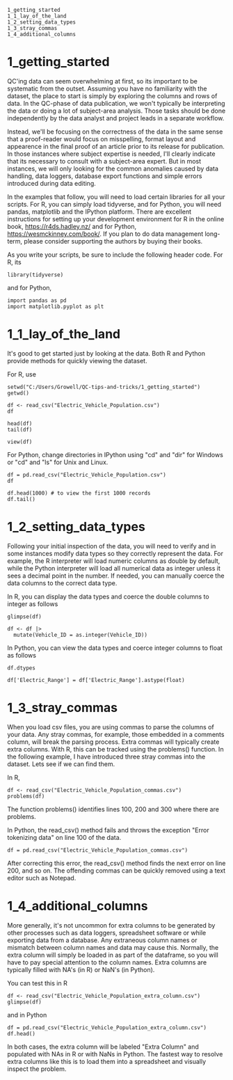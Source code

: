 
    1_getting_started
    1_1_lay_of_the_land
    1_2_setting_data_types
    1_3_stray_commas
    1_4_additional_columns
	
	
# 1_getting_started

QC'ing data can seem overwhelming at first, so its important to be systematic from the outset. Assuming you have no familiarity with the dataset, the place to start is simply by exploring the columns and rows of data. In the QC-phase of data publication, we won't typically be interpreting the data or doing a lot of subject-area analysis. Those tasks should be done independently by the data analyst and project leads in a separate workflow. 

Instead, we'll be focusing on the correctness of the data in the same sense that a proof-reader would focus on misspelling, format layout and appearence in the final proof of an article prior to its release for publication. In those instances where subject expertise is needed, I'll clearly indicate that its necessary to consult with a subject-area expert. But in most instances, we will only looking for the common anomalies caused by data handling, data loggers, database export functions and simple errors introduced during data editing.

In the examples that follow, you will need to load certain libraries for all your scripts. For R, you can simply load tidyverse, and for Python, you will need pandas, matplotlib and the IPython platform. There are excellent instructions for setting up your development environment for R in the online book, https://r4ds.hadley.nz/ and for Python, https://wesmckinney.com/book/. If you plan to do data management long-term, please consider supporting the authors by buying their books. 

As you write your scripts, be sure to include the following header code. For R, its

	library(tidyverse)

and for Python, 

	import pandas as pd
	import matplotlib.pyplot as plt


# 1_1_lay_of_the_land

It's good to get started just by looking at the data. Both R and Python provide methods for quickly viewing the dataset. 

For R, use 

	setwd("C:/Users/Growell/QC-tips-and-tricks/1_getting_started")
	getwd()
	
	df <- read_csv("Electric_Vehicle_Population.csv")
	df
	
	head(df)
	tail(df)
	
	view(df)
	

For Python, change directories in IPython using "cd" and "dir" for Windows or "cd" and "ls" for Unix and Linux.
		
	df = pd.read_csv("Electric_Vehicle_Population.csv")
	df	
		
	df.head(1000) # to view the first 1000 records
	df.tail()

		
    
# 1_2_setting_data_types

Following your initial inspection of the data, you will need to verify and in some instances modify data types so they correctly represent the data. For example, the R interpreter will load numeric columns as double by default, while the Python interpreter will load all numerical data as integer unless it sees a decimal point in the number. If needed, you can manually coerce the data columns to the correct data type. 

In R, you can display the data types and coerce the double columns to integer as follows

	glimpse(df)

	df <- df |>
	  mutate(Vehicle_ID = as.integer(Vehicle_ID))


In Python, you can view the data types and coerce integer columns to float as follows

	df.dtypes
	
	df['Electric_Range'] = df['Electric_Range'].astype(float)
	


# 1_3_stray_commas

When you load csv files, you are using commas to parse the columns of your data. Any stray commas, for example, those embedded in a comments column, will break the parsing process. Extra commas will typically create extra columns. With R, this can be tracked using the problems() function. In the following example, I have introduced three stray commas into the dataset. Lets see if we can find them.

In R,

	df <- read_csv("Electric_Vehicle_Population_commas.csv")
	problems(df)
	
The function problems() identifies lines 100, 200 and 300 where there are problems.
	
In Python, the read_csv() method fails and throws the exception "Error tokenizing data" on line 100 of the data.

    df = pd.read_csv("Electric_Vehicle_Population_commas.csv")

After correcting this error, the read_csv() method finds the next error on line 200, and so on. The offending commas can be quickly removed using a text editor such as Notepad. 


# 1_4_additional_columns

More generally, it's not uncommon for extra columns to be generated by other processes such as data loggers, spreadsheet software or while exporting data from a database. Any extraneous column names or mismatch between column names and data may cause this. Normally, the extra column will simply be loaded in as part of the dataframe, so you will have to pay special attention to the column names. Extra columns are typically filled with NA's (in R) or NaN's (in Python).

You can test this in R

	df <- read_csv("Electric_Vehicle_Population_extra_column.csv")
	glimpse(df)

and in Python

    df = pd.read_csv("Electric_Vehicle_Population_extra_column.csv")
	df.head()

In both cases, the extra column will be labeled "Extra Column" and populated with NAs in R or with NaNs in Python. The fastest way to resolve extra columns like this is to load them into a spreadsheet and visually inspect the problem.







